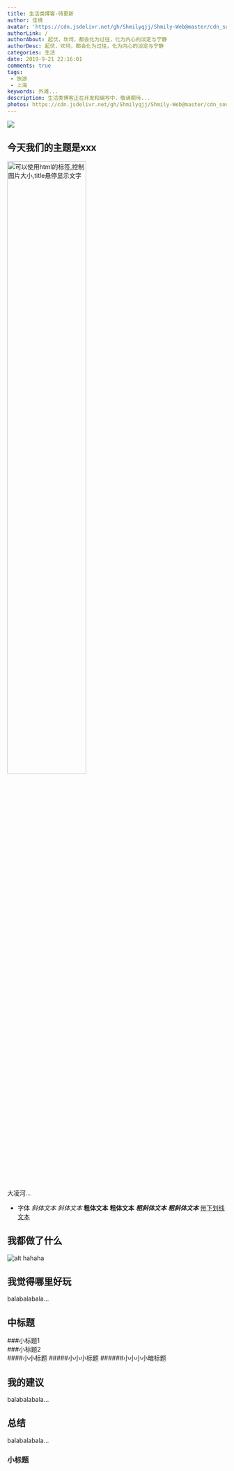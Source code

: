```yaml
---
title: 生活类博客-待更新
author: 佳境
avatar: 'https://cdn.jsdelivr.net/gh/Shmilyqjj/Shmily-Web@master/cdn_sources/img/custom/avatar.jpg'
authorLink: /
authorAbout: 起伏，坎坷，都会化为过往，化为内心的淡定与宁静
authorDesc: 起伏，坎坷，都会化为过往，化为内心的淡定与宁静
categories: 生活
date: 2019-9-21 22:16:01
comments: true
tags: 
 - 旅游  
 - 上海  
keywords: 外滩...
description: 生活类博客正在开发和编写中，敬请期待...
photos: https://cdn.jsdelivr.net/gh/Shmilyqjj/Shmily-Web@master/cdn_sources/Category_Images/life/life5.jpg
---
```


![](https://cdn.jsdelivr.net/gh/Shmilyqjj/Shmily-Web@master/cdn_sources/Category_Images/life/life7.jpg)

## 今天我们的主题是xxx  
<img src="https://vi1.xiu123.cn/live/2019/09/25/00/1002v1569343218958171908_b.jpg" width=60% title="可以使用html的标签,控制图片大小,title悬停显示文字">  

大凌河...
* 字体
*斜体文本*
_斜体文本_
**粗体文本**
__粗体文本__
***粗斜体文本***
___粗斜体文本___
<u>带下划线文本</u>

## 我都做了什么  

![alt hahaha](https://vi1.xiu123.cn/live/2019/09/25/00/1002v1569343218958171908_b.jpg "图片注释呀!鼠标放那会弹出注释!")


## 我觉得哪里好玩

balabalabala...

## 中标题  
###小标题1  
###小标题2  
####小小标题
#####小小小标题
######小小小小暗标题

## 我的建议

balabalabala...

## 总结

balabalabala...

### 小标题



